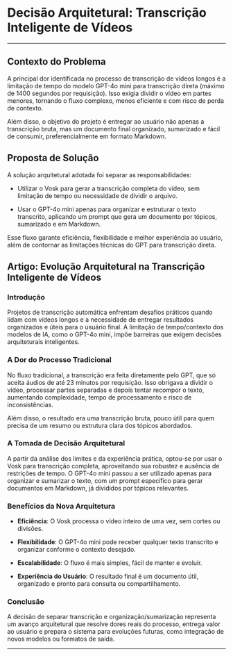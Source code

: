 # Decisão Arquitetural: Transcrição Inteligente de Vídeos

---

## Contexto do Problema

A principal dor identificada no processo de transcrição de vídeos longos é a limitação de tempo do modelo GPT-4o mini para transcrição direta (máximo de 1400 segundos por requisição). Isso exigia dividir o vídeo em partes menores, tornando o fluxo complexo, menos eficiente e com risco de perda de contexto.

Além disso, o objetivo do projeto é entregar ao usuário não apenas a transcrição bruta, mas um documento final organizado, sumarizado e fácil de consumir, preferencialmente em formato Markdown.

## Proposta de Solução

A solução arquitetural adotada foi separar as responsabilidades:

- Utilizar o Vosk para gerar a transcrição completa do vídeo, sem limitação de tempo ou necessidade de dividir o arquivo.

- Usar o GPT-4o mini apenas para organizar e estruturar o texto transcrito, aplicando um prompt que gera um documento por tópicos, sumarizado e em Markdown.

Esse fluxo garante eficiência, flexibilidade e melhor experiência ao usuário, além de contornar as limitações técnicas do GPT para transcrição direta.

## Artigo: Evolução Arquitetural na Transcrição Inteligente de Vídeos

### Introdução

Projetos de transcrição automática enfrentam desafios práticos quando lidam com vídeos longos e a necessidade de entregar resultados organizados e úteis para o usuário final. A limitação de tempo/contexto dos modelos de IA, como o GPT-4o mini, impõe barreiras que exigem decisões arquiteturais inteligentes.

### A Dor do Processo Tradicional

No fluxo tradicional, a transcrição era feita diretamente pelo GPT, que só aceita áudios de até 23 minutos por requisição. Isso obrigava a dividir o vídeo, processar partes separadas e depois tentar recompor o texto, aumentando complexidade, tempo de processamento e risco de inconsistências.

Além disso, o resultado era uma transcrição bruta, pouco útil para quem precisa de um resumo ou estrutura clara dos tópicos abordados.

### A Tomada de Decisão Arquitetural

A partir da análise dos limites e da experiência prática, optou-se por usar o Vosk para transcrição completa, aproveitando sua robustez e ausência de restrições de tempo. O GPT-4o mini passou a ser utilizado apenas para organizar e sumarizar o texto, com um prompt específico para gerar documentos em Markdown, já divididos por tópicos relevantes.

### Benefícios da Nova Arquitetura

- **Eficiência**: O Vosk processa o vídeo inteiro de uma vez, sem cortes ou divisões.

- **Flexibilidade**: O GPT-4o mini pode receber qualquer texto transcrito e organizar conforme o contexto desejado.

- **Escalabilidade**: O fluxo é mais simples, fácil de manter e evoluir.

- **Experiência do Usuário**: O resultado final é um documento útil, organizado e pronto para consulta ou compartilhamento.

### Conclusão

A decisão de separar transcrição e organização/sumarização representa um avanço arquitetural que resolve dores reais do processo, entrega valor ao usuário e prepara o sistema para evoluções futuras, como integração de novos modelos ou formatos de saída.

---
